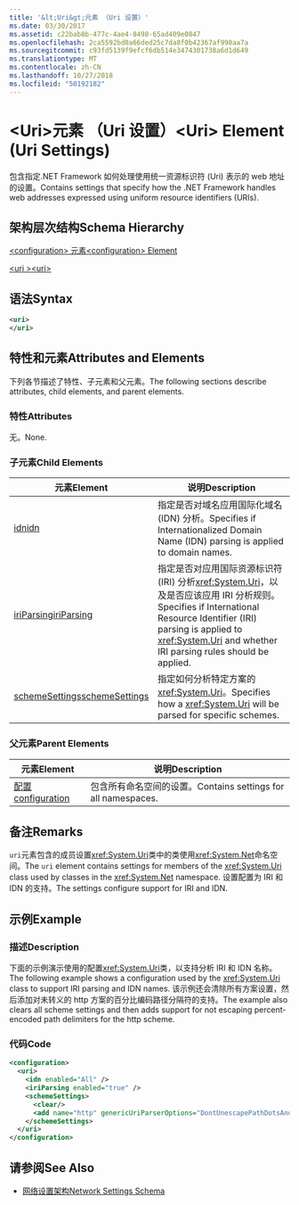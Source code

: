 ```yaml
---
title: '&lt;Uri&gt;元素 （Uri 设置）'
ms.date: 03/30/2017
ms.assetid: c22bab8b-477c-4ae4-8498-65ad409e0847
ms.openlocfilehash: 2ca5592bd0a66ded25c7da8f0b42367af990aa7a
ms.sourcegitcommit: c93fd5139f9efcf6db514e3474301738a6d1d649
ms.translationtype: MT
ms.contentlocale: zh-CN
ms.lasthandoff: 10/27/2018
ms.locfileid: "50192182"
---
```

# <a name="lturigt-element-uri-settings"></a><span data-ttu-id="866e0-102">&lt;Uri&gt;元素 （Uri 设置）</span><span class="sxs-lookup"><span data-stu-id="866e0-102">&lt;Uri&gt; Element (Uri Settings)</span></span>
<span data-ttu-id="866e0-103">包含指定.NET Framework 如何处理使用统一资源标识符 (Uri) 表示的 web 地址的设置。</span><span class="sxs-lookup"><span data-stu-id="866e0-103">Contains settings that specify how the .NET Framework handles web addresses expressed using uniform resource identifiers (URIs).</span></span>  
  
## <a name="schema-hierarchy"></a><span data-ttu-id="866e0-104">架构层次结构</span><span class="sxs-lookup"><span data-stu-id="866e0-104">Schema Hierarchy</span></span>  
 [<span data-ttu-id="866e0-105">\<configuration> 元素</span><span class="sxs-lookup"><span data-stu-id="866e0-105">\<configuration> Element</span></span>](../../../../../docs/framework/configure-apps/file-schema/configuration-element.md)  
  
 [<span data-ttu-id="866e0-106">\<uri ></span><span class="sxs-lookup"><span data-stu-id="866e0-106">\<uri></span></span>](../../../../../docs/framework/configure-apps/file-schema/network/uri-element-uri-settings.md)  
  
## <a name="syntax"></a><span data-ttu-id="866e0-107">语法</span><span class="sxs-lookup"><span data-stu-id="866e0-107">Syntax</span></span>  
  
```xml  
<uri>  
</uri>  
```  
  
## <a name="attributes-and-elements"></a><span data-ttu-id="866e0-108">特性和元素</span><span class="sxs-lookup"><span data-stu-id="866e0-108">Attributes and Elements</span></span>  
 <span data-ttu-id="866e0-109">下列各节描述了特性、子元素和父元素。</span><span class="sxs-lookup"><span data-stu-id="866e0-109">The following sections describe attributes, child elements, and parent elements.</span></span>  
  
### <a name="attributes"></a><span data-ttu-id="866e0-110">特性</span><span class="sxs-lookup"><span data-stu-id="866e0-110">Attributes</span></span>  
 <span data-ttu-id="866e0-111">无。</span><span class="sxs-lookup"><span data-stu-id="866e0-111">None.</span></span>  
  
### <a name="child-elements"></a><span data-ttu-id="866e0-112">子元素</span><span class="sxs-lookup"><span data-stu-id="866e0-112">Child Elements</span></span>  
  
|<span data-ttu-id="866e0-113">**元素**</span><span class="sxs-lookup"><span data-stu-id="866e0-113">**Element**</span></span>|<span data-ttu-id="866e0-114">**说明**</span><span class="sxs-lookup"><span data-stu-id="866e0-114">**Description**</span></span>|  
|-----------------|---------------------|  
|[<span data-ttu-id="866e0-115">idn</span><span class="sxs-lookup"><span data-stu-id="866e0-115">idn</span></span>](../../../../../docs/framework/configure-apps/file-schema/network/idn-element-uri-settings.md)|<span data-ttu-id="866e0-116">指定是否对域名应用国际化域名 (IDN) 分析。</span><span class="sxs-lookup"><span data-stu-id="866e0-116">Specifies if Internationalized Domain Name (IDN) parsing is applied to domain names.</span></span>|  
|[<span data-ttu-id="866e0-117">iriParsing</span><span class="sxs-lookup"><span data-stu-id="866e0-117">iriParsing</span></span>](../../../../../docs/framework/configure-apps/file-schema/network/iriparsing-element-uri-settings.md)|<span data-ttu-id="866e0-118">指定是否对应用国际资源标识符 (IRI) 分析<xref:System.Uri>，以及是否应该应用 IRI 分析规则。</span><span class="sxs-lookup"><span data-stu-id="866e0-118">Specifies if International Resource Identifier (IRI) parsing is applied to <xref:System.Uri> and whether IRI parsing rules should be applied.</span></span>|  
|[<span data-ttu-id="866e0-119">schemeSettings</span><span class="sxs-lookup"><span data-stu-id="866e0-119">schemeSettings</span></span>](../../../../../docs/framework/configure-apps/file-schema/network/schemesettings-element-uri-settings.md)|<span data-ttu-id="866e0-120">指定如何分析特定方案的 <xref:System.Uri>。</span><span class="sxs-lookup"><span data-stu-id="866e0-120">Specifies how a <xref:System.Uri> will be parsed for specific schemes.</span></span>|  
  
### <a name="parent-elements"></a><span data-ttu-id="866e0-121">父元素</span><span class="sxs-lookup"><span data-stu-id="866e0-121">Parent Elements</span></span>  
  
|<span data-ttu-id="866e0-122">**元素**</span><span class="sxs-lookup"><span data-stu-id="866e0-122">**Element**</span></span>|<span data-ttu-id="866e0-123">**说明**</span><span class="sxs-lookup"><span data-stu-id="866e0-123">**Description**</span></span>|  
|-----------------|---------------------|  
|[<span data-ttu-id="866e0-124">配置</span><span class="sxs-lookup"><span data-stu-id="866e0-124">configuration</span></span>](../../../../../docs/framework/configure-apps/file-schema/configuration-element.md)|<span data-ttu-id="866e0-125">包含所有命名空间的设置。</span><span class="sxs-lookup"><span data-stu-id="866e0-125">Contains settings for all namespaces.</span></span>|  
  
## <a name="remarks"></a><span data-ttu-id="866e0-126">备注</span><span class="sxs-lookup"><span data-stu-id="866e0-126">Remarks</span></span>  
 <span data-ttu-id="866e0-127">`uri`元素包含的成员设置<xref:System.Uri>类中的类使用<xref:System.Net>命名空间。</span><span class="sxs-lookup"><span data-stu-id="866e0-127">The `uri` element contains settings for members of the <xref:System.Uri> class used by classes in the <xref:System.Net> namespace.</span></span> <span data-ttu-id="866e0-128">设置配置为 IRI 和 IDN 的支持。</span><span class="sxs-lookup"><span data-stu-id="866e0-128">The settings configure support for IRI and IDN.</span></span>  
  
## <a name="example"></a><span data-ttu-id="866e0-129">示例</span><span class="sxs-lookup"><span data-stu-id="866e0-129">Example</span></span>  
  
### <a name="description"></a><span data-ttu-id="866e0-130">描述</span><span class="sxs-lookup"><span data-stu-id="866e0-130">Description</span></span>  
 <span data-ttu-id="866e0-131">下面的示例演示使用的配置<xref:System.Uri>类，以支持分析 IRI 和 IDN 名称。</span><span class="sxs-lookup"><span data-stu-id="866e0-131">The following example shows a configuration used by the <xref:System.Uri> class to support IRI parsing and IDN names.</span></span> <span data-ttu-id="866e0-132">该示例还会清除所有方案设置，然后添加对未转义的 http 方案的百分比编码路径分隔符的支持。</span><span class="sxs-lookup"><span data-stu-id="866e0-132">The example also clears all scheme settings and then adds support for not escaping percent-encoded path delimiters for the http scheme.</span></span>  
  
### <a name="code"></a><span data-ttu-id="866e0-133">代码</span><span class="sxs-lookup"><span data-stu-id="866e0-133">Code</span></span>  
  
```xml  
<configuration>  
  <uri>  
    <idn enabled="All" />  
    <iriParsing enabled="true" />  
    <schemeSettings>  
      <clear/>  
      <add name="http" genericUriParserOptions="DontUnescapePathDotsAndSlashes"/>  
    </schemeSettings>  
  </uri>  
</configuration>  
```  
  
## <a name="see-also"></a><span data-ttu-id="866e0-134">请参阅</span><span class="sxs-lookup"><span data-stu-id="866e0-134">See Also</span></span>  
- [<span data-ttu-id="866e0-135">网络设置架构</span><span class="sxs-lookup"><span data-stu-id="866e0-135">Network Settings Schema</span></span>](../../../../../docs/framework/configure-apps/file-schema/network/index.md)
